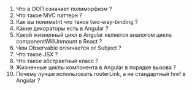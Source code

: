 1. Что в ООП означает полиморфизм ?
2. Что такое MVC паттерн ?
3. Как вы понимаtnt что такое two-way-binding ?
4. Какие декораторы есть в Angular ?
5. Какой жизненный цикл в Angular является аналогом цикла componentWillUnmount в React ?
6. Чем Observable отличается от Subject ?
7. Что такое JSX ?
8. Что такое абстрактный класс ?
9. Жизненные циклы компонента в Angular в порядке вызова ?
10. Почему лучше использовать routerLink, а не стандартный href в Angular ?
